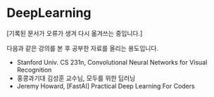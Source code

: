 # DeepLearning

[기록된 문서가 오류가 생겨 다시 옮겨쓰는 중입니다.]

다음과 같은 강의를 본 후 공부한 자료를 올리는 용도입니다.

- Stanford Univ. CS 231n, Convolutional Neural Networks for Visual Recognition
- 홍콩과기대 김성훈 교수님, 모두를 위한 딥러닝
- Jeremy Howard, [FastAI] Practical Deep Learning For Coders
